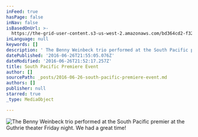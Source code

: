 ```yaml
---
inFeed: true
hasPage: false
inNav: false
isBasedOnUrl: >-
  https://the-grid-user-content.s3-us-west-2.amazonaws.com/bd364cd2-f329-458f-83f2-a36fcc172089.jpg
inLanguage: null
keywords: []
description: ' The Benny Weinbeck trio performed at the South Pacific premier at the Guthrie theater Friday night. We had a great time! '
datePublished: '2016-06-26T21:55:05.076Z'
dateModified: '2016-06-26T21:52:17.257Z'
title: South Pacific Premiere Event
author: []
sourcePath: _posts/2016-06-26-south-pacific-premiere-event.md
authors: []
publisher: null
starred: true
_type: MediaObject

---
```

![ The Benny Weinbeck trio performed at the South Pacific premier at the Guthrie theater Friday night. We had a great time! ](https://the-grid-user-content.s3-us-west-2.amazonaws.com/bd364cd2-f329-458f-83f2-a36fcc172089.jpg)